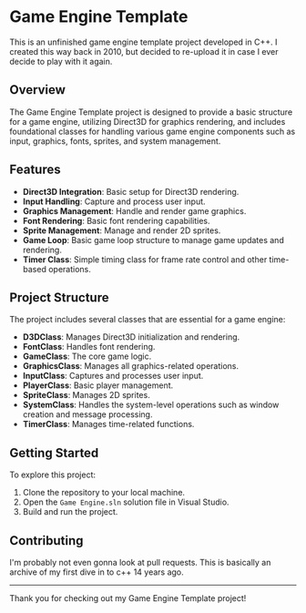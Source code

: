 # Game Engine Template

This is an unfinished game engine template project developed in C++. I created this way back in 2010, but decided to re-upload it in case I ever decide to play with it again.

## Overview

The Game Engine Template project is designed to provide a basic structure for a game engine, utilizing Direct3D for graphics rendering, and includes foundational classes for handling various game engine components such as input, graphics, fonts, sprites, and system management.

## Features

- **Direct3D Integration**: Basic setup for Direct3D rendering.
- **Input Handling**: Capture and process user input.
- **Graphics Management**: Handle and render game graphics.
- **Font Rendering**: Basic font rendering capabilities.
- **Sprite Management**: Manage and render 2D sprites.
- **Game Loop**: Basic game loop structure to manage game updates and rendering.
- **Timer Class**: Simple timing class for frame rate control and other time-based operations.

## Project Structure

The project includes several classes that are essential for a game engine:

- **D3DClass**: Manages Direct3D initialization and rendering.
- **FontClass**: Handles font rendering.
- **GameClass**: The core game logic.
- **GraphicsClass**: Manages all graphics-related operations.
- **InputClass**: Captures and processes user input.
- **PlayerClass**: Basic player management.
- **SpriteClass**: Manages 2D sprites.
- **SystemClass**: Handles the system-level operations such as window creation and message processing.
- **TimerClass**: Manages time-related functions.

## Getting Started

To explore this project:

1. Clone the repository to your local machine.
2. Open the `Game Engine.sln` solution file in Visual Studio.
3. Build and run the project.

## Contributing

I'm probably not even gonna look at pull requests.  This is basically an archive of my first dive in to c++ 14 years ago.

---

Thank you for checking out my Game Engine Template project!
